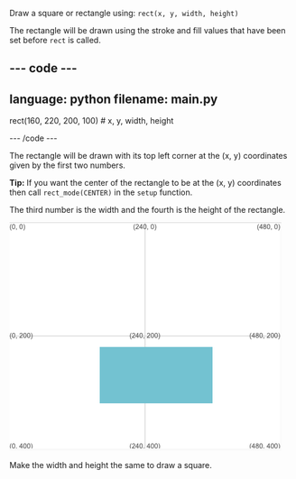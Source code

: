 Draw a square or rectangle using: `rect(x, y, width, height)`

The rectangle will be drawn using the stroke and fill values that have been set before `rect` is called.

--- code ---
---
language: python
filename: main.py
---

  rect(160, 220, 200, 100) # x, y, width, height

--- /code ---

The rectangle will be drawn with its top left corner at the (x, y) coordinates given by the first two numbers.

**Tip:** If you want the center of the rectangle to be at the (x, y) coordinates then call `rect_mode(CENTER)` in the `setup` function.

The third number is the width and the fourth is the height of the rectangle.

![The output area showing a rectangle centred around x 160, y 220 with width 200 and height 100](images/example.png)

Make the width and height the same to draw a square.

